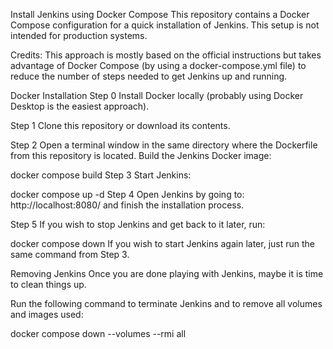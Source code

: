 Install Jenkins using Docker Compose
This repository contains a Docker Compose configuration for a quick installation of Jenkins. This setup is not intended for production systems.

Credits: This approach is mostly based on the official instructions but takes advantage of Docker Compose (by using a docker-compose.yml file) to reduce the number of steps needed to get Jenkins up and running.

Docker Installation
Step 0
Install Docker locally (probably using Docker Desktop is the easiest approach).

Step 1
Clone this repository or download its contents.

Step 2
Open a terminal window in the same directory where the Dockerfile from this repository is located. Build the Jenkins Docker image:

docker compose build
Step 3
Start Jenkins:

docker compose up -d
Step 4
Open Jenkins by going to: http://localhost:8080/ and finish the installation process.

Step 5
If you wish to stop Jenkins and get back to it later, run:

docker compose down
If you wish to start Jenkins again later, just run the same command from Step 3.

Removing Jenkins
Once you are done playing with Jenkins, maybe it is time to clean things up.

Run the following command to terminate Jenkins and to remove all volumes and images used:

docker compose down --volumes --rmi all 
